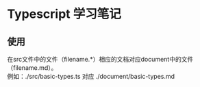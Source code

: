 # Typescript 学习笔记
## 使用
在src文件中的文件（filename.*）相应的文档对应document中的文件（filename.md）。  
例如：./src/basic-types.ts 对应 ./document/basic-types.md